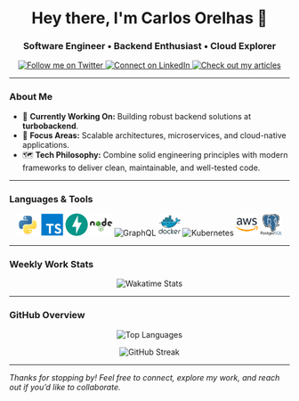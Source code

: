 <h1 align="center">Hey there, I'm Carlos Orelhas 👋</h1>
<h3 align="center">Software Engineer • Backend Enthusiast • Cloud Explorer</h3>

<p align="center">
  <a href="https://twitter.com/carlos_orelhas" target="_blank">
    <img src="https://img.shields.io/twitter/follow/carlos_orelhas?logo=twitter&style=for-the-badge" alt="Follow me on Twitter" />
  </a>
  <a href="https://linkedin.com/in/carlosorelhas" target="_blank">
    <img src="https://img.shields.io/badge/-LinkedIn-0077B5?style=for-the-badge&logo=linkedin&logoColor=white" alt="Connect on LinkedIn" />
  </a>
  <a href="https://dev.to/corelhas" target="_blank">
    <img src="https://img.shields.io/badge/DEV-0A0A0A?style=for-the-badge&logo=dev.to&logoColor=white" alt="Check out my articles" />
  </a>
</p>

---

### About Me

- 🌱 **Currently Working On:** Building robust backend solutions at **turbobackend**.
- 🎯 **Focus Areas:** Scalable architectures, microservices, and cloud-native applications.
- 🗺️ **Tech Philosophy:** Combine solid engineering principles with modern frameworks to deliver clean, maintainable, and well-tested code.

---

### Languages & Tools

<p align="center">
  <img src="https://raw.githubusercontent.com/devicons/devicon/master/icons/python/python-original.svg" alt="Python" width="40" height="40"/>
  <img src="https://raw.githubusercontent.com/devicons/devicon/master/icons/typescript/typescript-original.svg" alt="TypeScript" width="40" height="40"/>
  <img src="https://raw.githubusercontent.com/devicons/devicon/master/icons/fastapi/fastapi-original.svg" alt="FastAPI" width="40" height="40"/>
  <img src="https://raw.githubusercontent.com/devicons/devicon/master/icons/nodejs/nodejs-original-wordmark.svg" alt="Node.js" width="40" height="40"/>
  <img src="https://www.vectorlogo.zone/logos/graphql/graphql-icon.svg" alt="GraphQL" width="40" height="40"/>
  <img src="https://raw.githubusercontent.com/devicons/devicon/master/icons/docker/docker-original-wordmark.svg" alt="Docker" width="40" height="40"/>
  <img src="https://www.vectorlogo.zone/logos/kubernetes/kubernetes-icon.svg" alt="Kubernetes" width="40" height="40"/>
  <img src="https://raw.githubusercontent.com/devicons/devicon/master/icons/amazonwebservices/amazonwebservices-original-wordmark.svg" alt="AWS" width="40" height="40"/>
  <img src="https://raw.githubusercontent.com/devicons/devicon/master/icons/postgresql/postgresql-original-wordmark.svg" alt="PostgreSQL" width="40" height="40"/>
</p>

---

### Weekly Work Stats

<p align="center">
  <img src="https://github-readme-stats-taupe-two.vercel.app/api/wakatime?username=corelhas&hide_title=true&hide_border=true&langs_count=5" alt="Wakatime Stats"/>
</p>

---

### GitHub Overview

<p align="center">
  <img src="https://github-readme-stats.vercel.app/api/top-langs?username=aorelhas&show_icons=true&theme=dark&locale=en&layout=compact" alt="Top Languages" />
</p>
<p align="center">
  <img src="https://github-readme-streak-stats.herokuapp.com/?user=aorelhas&theme=dark" alt="GitHub Streak" />
</p>

---

*Thanks for stopping by! Feel free to connect, explore my work, and reach out if you’d like to collaborate.*
